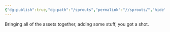 ```yaml
---
{"dg-publish":true,"dg-path":"/sprouts","permalink":"//sprouts/","hide":true}
---
```


Bringing all of the assets together, adding some stuff, you got a shot.